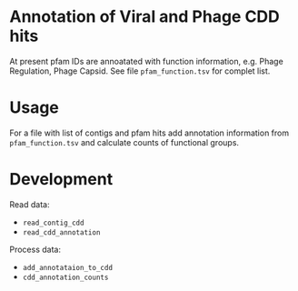 # Annotation of Viral and Phage CDD hits

At present pfam IDs are annoatated with function information, e.g. Phage Regulation, Phage Capsid.
See file `pfam_function.tsv` for complet list.

# Usage

For a file with list of contigs and pfam hits add annotation information from `pfam_function.tsv`
and calculate counts of functional groups.

# Development

Read data:

* `read_contig_cdd`
* `read_cdd_annotation`

Process data:
* `add_annotataion_to_cdd`
* `cdd_annotation_counts`
